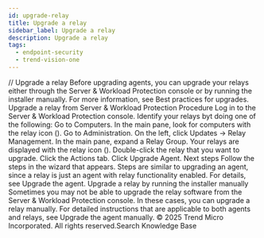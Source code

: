 ```yaml
---
id: upgrade-relay
title: Upgrade a relay
sidebar_label: Upgrade a relay
description: Upgrade a relay
tags:
  - endpoint-security
  - trend-vision-one
---
```


/*<![CDATA[*/ $('#title').html($('meta[name=map-description]').attr('content')); /*]]>*/ Upgrade a relay Before upgrading agents, you can upgrade your relays either through the Server & Workload Protection console or by running the installer manually. For more information, see Best practices for upgrades. Upgrade a relay from Server & Workload Protection Procedure Log in to the Server & Workload Protection console. Identify your relays byt doing one of the following: Go to Computers. In the main pane, look for computers with the relay icon (). Go to Administration. On the left, click Updates → Relay Management. In the main pane, expand a Relay Group. Your relays are displayed with the relay icon (). Double-click the relay that you want to upgrade. Click the Actions tab. Click Upgrade Agent. Next steps Follow the steps in the wizard that appears. Steps are similar to upgrading an agent, since a relay is just an agent with relay functionality enabled. For details, see Upgrade the agent. Upgrade a relay by running the installer manually Sometimes you may not be able to upgrade the relay software from the Server & Workload Protection console. In these cases, you can upgrade a relay manually. For detailed instructions that are applicable to both agents and relays, see Upgrade the agent manually. © 2025 Trend Micro Incorporated. All rights reserved.Search Knowledge Base